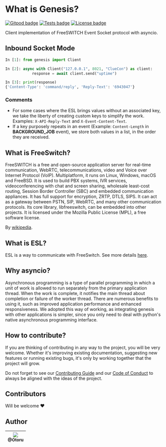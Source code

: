 # What is Genesis?

[![Gitpod badge](https://img.shields.io/badge/Gitpod-ready%20to%20code-908a85?logo=gitpod)](https://gitpod.io/#https://github.com/Otoru/Genesis)
[![Tests badge](https://github.com/Otoru/Genesis/actions/workflows/tests.yml/badge.svg)](https://github.com/Otoru/Genesis/actions/workflows/tests.yml)
[![License badge](https://img.shields.io/github/license/otoru/Genesis.svg)](https://github.com/Otoru/Genesis/blob/master/LICENSE.md)

Client implementation of FreeSWITCH Event Socket protocol with asyncio.

## Inbound Socket Mode

```python
In [1]: from genesis import Client

In [2]: async with Client("127.0.0.1", 8021, "ClueCon") as client:
            response = await client.send("uptime")

In [3]: print(response)
{'Content-Type': 'command/reply', 'Reply-Text': '6943047'}
```

### Comments

- For some cases where the ESL brings values without an associated key, we take the liberty of creating custom keys to simplify the work. Examples: `X-API-Reply-Text` and `X-Event-Content-Text`.
- If a key purposely repeats in an event (Example: `Content-Length` in **BACKGROUND_JOB** event), we store both values in a list, in the order they are received.

## What is FreeSwitch?

FreeSWITCH is a free and open-source application server for real-time communication, WebRTC, telecommunications, video and Voice over Internet Protocol (VoIP). Multiplatform, it runs on Linux, Windows, macOS and FreeBSD. It is used to build PBX systems, IVR services, videoconferencing with chat and screen sharing, wholesale least-cost routing, Session Border Controller (SBC) and embedded communication appliances. It has full support for encryption, ZRTP, DTLS, SIPS. It can act as a gateway between PSTN, SIP, WebRTC, and many other communication protocols. Its core library, libfreeswitch, can be embedded into other projects. It is licensed under the Mozilla Public License (MPL), a free software license.

By [wikipedia](https://en.wikipedia.org/wiki/FreeSWITCH).

## What is ESL?

ESL is a way to communicate with FreeSwitch. See more details [here](https://freeswitch.org/confluence/display/FREESWITCH/Event+Socket+Library).

## Why asyncio?

Asynchronous programming is a type of parallel programming in which a unit of work is allowed to run separately from the primary application thread. When the work is complete, it notifies the main thread about completion or failure of the worker thread. There are numerous benefits to using it, such as improved application performance and enhanced responsiveness. We adopted this way of working, as integrating genesis with other applications is simpler, since you only need to deal with python's native asynchronous programming interface.

## How to contribute?

If you are thinking of contributing in any way to the project, you will be very welcome. Whether it's improving existing documentation, suggesting new features or running existing bugs, it's only by working together that the project will grow.

Do not forget to see our [Contributing Guide][2] and our [Code of Conduct][3] to always be aligned with the ideas of the project.

[2]: https://github.com/Otoru/Genesis/blob/master/CONTRIBUTING.md
[3]: https://github.com/Otoru/Genesis/blob/master/CODE_OF_CONDUCT.md

## Contributors

Will be welcome ❤️

## Author

| [<img src="https://avatars0.githubusercontent.com/u/26543872?v=3&s=115"><br><sub>@Otoru</sub>](https://github.com/Otoru) |
| :----------------------------------------------------------------------------------------------------------------------: |
